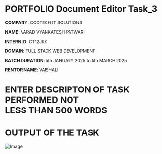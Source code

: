 # PORTFOLIO Document Editor Task_3

**COMPANY**: CODTECH IT SOLUTIONS

**NAME**: VARAD VYANKATESH PATWARI

**INTERN ID**: CT12JRK

**DOMAIN**: FULL STACK WEB DEVELOPMENT

**BATCH DURATION**: 5th JANUARY 2025 to  5th MARCH 2025

**RENTOR NAME**: VAISHALI


# ENTER DESCRIPTON OF TASK PERFORMED NOT LESS THAN 500 WORDS 


# OUTPUT OF THE TASK 


![Image](https://github.com/user-attachments/assets/26d723fe-a60f-443c-8c9b-10842a037edf)
